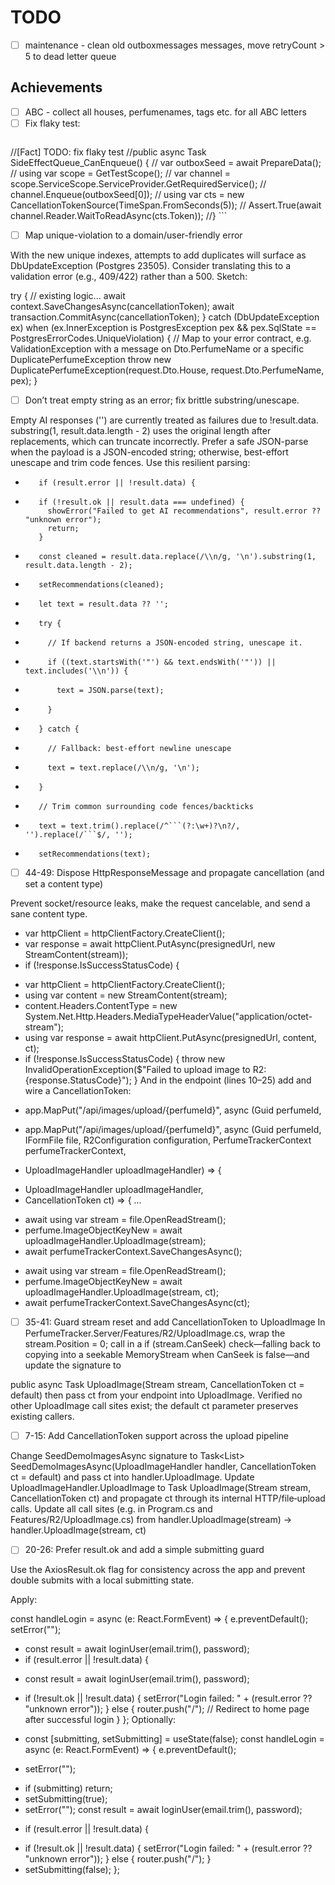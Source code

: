 ﻿# TODO

- [ ] maintenance - clean old outboxmessages messages, move retryCount > 5 to dead letter queue

## Achievements

- [ ] ABC - collect all houses, perfumenames, tags etc. for all ABC letters
- [ ] Fix flaky test:
   ```csharp
 //[Fact] TODO: fix flaky test
	//public async Task SideEffectQueue_CanEnqueue() {
	//	var outboxSeed = await PrepareData();
	//	using var scope = GetTestScope();
	//	var channel = scope.ServiceScope.ServiceProvider.GetRequiredService<ISideEffectQueue>();
	//	channel.Enqueue(outboxSeed[0]);
	//	using var cts = new CancellationTokenSource(TimeSpan.FromSeconds(5));
	//	Assert.True(await channel.Reader.WaitToReadAsync(cts.Token));
	//}
    ```
- [ ] Map unique-violation to a domain/user-friendly error

With the new unique indexes, attempts to add duplicates will surface as DbUpdateException (Postgres 23505). Consider translating this to a validation error (e.g., 409/422) rather than a 500. Sketch:

try {
    // existing logic...
    await context.SaveChangesAsync(cancellationToken);
    await transaction.CommitAsync(cancellationToken);
} catch (DbUpdateException ex) when (ex.InnerException is PostgresException pex && pex.SqlState == PostgresErrorCodes.UniqueViolation) {
    // Map to your error contract, e.g. ValidationException with a message on Dto.PerfumeName or a specific DuplicatePerfumeException
    throw new DuplicatePerfumeException(request.Dto.House, request.Dto.PerfumeName, pex);
} 

- [ ] Don’t treat empty string as an error; fix brittle substring/unescape.

Empty AI responses ('') are currently treated as failures due to !result.data.
substring(1, result.data.length - 2) uses the original length after replacements, which can truncate incorrectly.
Prefer a safe JSON-parse when the payload is a JSON-encoded string; otherwise, best-effort unescape and trim code fences.
Use this resilient parsing:

-        if (result.error || !result.data) {
+        if (!result.ok || result.data === undefined) {
           showError("Failed to get AI recommendations", result.error ?? "unknown error");
           return;
         }
-        const cleaned = result.data.replace(/\\n/g, '\n').substring(1, result.data.length - 2);
-        setRecommendations(cleaned);
+        let text = result.data ?? '';
+        try {
+          // If backend returns a JSON-encoded string, unescape it.
+          if ((text.startsWith('"') && text.endsWith('"')) || text.includes('\\n')) {
+            text = JSON.parse(text);
+          }
+        } catch {
+          // Fallback: best-effort newline unescape
+          text = text.replace(/\\n/g, '\n');
+        }
+        // Trim common surrounding code fences/backticks
+        text = text.trim().replace(/^```(?:\w+)?\n?/, '').replace(/```$/, '');
+        setRecommendations(text);


- [ ] 44-49: Dispose HttpResponseMessage and propagate cancellation (and set a content type)

Prevent socket/resource leaks, make the request cancelable, and send a sane content type.

-    var httpClient = httpClientFactory.CreateClient();
-    var response = await httpClient.PutAsync(presignedUrl, new StreamContent(stream));
-    if (!response.IsSuccessStatusCode) {
+    var httpClient = httpClientFactory.CreateClient();
+    using var content = new StreamContent(stream);
+    content.Headers.ContentType = new System.Net.Http.Headers.MediaTypeHeaderValue("application/octet-stream");
+    using var response = await httpClient.PutAsync(presignedUrl, content, ct);
+    if (!response.IsSuccessStatusCode) {
       throw new InvalidOperationException($"Failed to upload image to R2: {response.StatusCode}");
     }
And in the endpoint (lines 10–25) add and wire a CancellationToken:

- app.MapPut("/api/images/upload/{perfumeId}", async (Guid perfumeId,
+ app.MapPut("/api/images/upload/{perfumeId}", async (Guid perfumeId,
   IFormFile file,
   R2Configuration configuration,
   PerfumeTrackerContext perfumeTrackerContext,
-  UploadImageHandler uploadImageHandler) => {
+  UploadImageHandler uploadImageHandler,
+  CancellationToken ct) => {
     ...
-    await using var stream = file.OpenReadStream();
-    perfume.ImageObjectKeyNew = await uploadImageHandler.UploadImage(stream);
-    await perfumeTrackerContext.SaveChangesAsync();
+    await using var stream = file.OpenReadStream();
+    perfume.ImageObjectKeyNew = await uploadImageHandler.UploadImage(stream, ct);
+    await perfumeTrackerContext.SaveChangesAsync(ct);

- [ ] 35-41: Guard stream reset and add CancellationToken to UploadImage
In PerfumeTracker.Server/Features/R2/UploadImage.cs, wrap the stream.Position = 0; call in a if (stream.CanSeek) check—falling back to copying into a seekable MemoryStream when CanSeek is false—and update the signature to

public async Task<Guid> UploadImage(Stream stream, CancellationToken ct = default)
then pass ct from your endpoint into UploadImage. Verified no other UploadImage call sites exist; the default ct parameter preserves existing callers.

- [ ] 7-15: Add CancellationToken support across the upload pipeline

Change SeedDemoImagesAsync signature to
Task<List<Guid>> SeedDemoImagesAsync(UploadImageHandler handler, CancellationToken ct = default) and pass ct into handler.UploadImage.
Update UploadImageHandler.UploadImage to
Task<Guid> UploadImage(Stream stream, CancellationToken ct)
and propagate ct through its internal HTTP/file‐upload calls.
Update all call sites (e.g. in Program.cs and Features/R2/UploadImage.cs) from
handler.UploadImage(stream) → handler.UploadImage(stream, ct)

- [ ] 20-26: Prefer result.ok and add a simple submitting guard

Use the AxiosResult.ok flag for consistency across the app and prevent double submits with a local submitting state.

Apply:

   const handleLogin = async (e: React.FormEvent) => {
     e.preventDefault();
     setError("");
-    const result = await loginUser(email.trim(), password);
-    if (result.error || !result.data) {
+    const result = await loginUser(email.trim(), password);
+    if (!result.ok || !result.data) {
       setError("Login failed: " + (result.error ?? "unknown error"));
     } else {
       router.push("/"); // Redirect to home page after successful login
     }
   };
Optionally:

+  const [submitting, setSubmitting] = useState(false);
   const handleLogin = async (e: React.FormEvent) => {
     e.preventDefault();
-    setError("");
+    if (submitting) return;
+    setSubmitting(true);
+    setError("");
     const result = await loginUser(email.trim(), password);
-    if (result.error || !result.data) {
+    if (!result.ok || !result.data) {
       setError("Login failed: " + (result.error ?? "unknown error"));
     } else {
       router.push("/");
     }
+    setSubmitting(false);
   };
